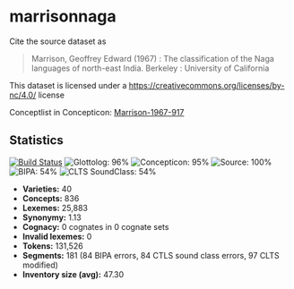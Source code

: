 # marrisonnaga

Cite the source dataset as

> Marrison, Geoffrey Edward (1967) : The classification of the Naga languages of north-east India. Berkeley : University of California

This dataset is licensed under a https://creativecommons.org/licenses/by-nc/4.0/ license

Conceptlist in Concepticon: [Marrison-1967-917](http://concepticon.clld.org/contributions/Marrison-1967-917)

## Statistics


[![Build Status](https://travis-ci.org/lexibank/marrisonnaga.svg?branch=master)](https://travis-ci.org/lexibank/marrisonnaga)
![Glottolog: 96%](https://img.shields.io/badge/Glottolog-96%25-green.svg "Glottolog: 96%")
![Concepticon: 95%](https://img.shields.io/badge/Concepticon-95%25-green.svg "Concepticon: 95%")
![Source: 100%](https://img.shields.io/badge/Source-100%25-brightgreen.svg "Source: 100%")
![BIPA: 54%](https://img.shields.io/badge/BIPA-54%25-red.svg "BIPA: 54%")
![CLTS SoundClass: 54%](https://img.shields.io/badge/CLTS%20SoundClass-54%25-red.svg "CLTS SoundClass: 54%")

- **Varieties:** 40
- **Concepts:** 836
- **Lexemes:** 25,883
- **Synonymy:** 1.13
- **Cognacy:** 0 cognates in 0 cognate sets
- **Invalid lexemes:** 0
- **Tokens:** 131,526
- **Segments:** 181 (84 BIPA errors, 84 CTLS sound class errors, 97 CLTS modified)
- **Inventory size (avg):** 47.30
